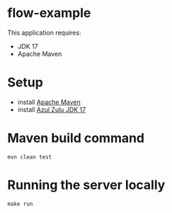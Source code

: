 # flow-example

This application requires:
- JDK 17
- Apache Maven

# Setup

- install [Apache Maven](https://maven.apache.org/index.html)
- install [Azul Zulu JDK 17](https://www.azul.com/downloads/?version=java-17-lts&package=jdk)

# Maven build command

```
mvn clean test
```

# Running the server locally

```
make run
```
